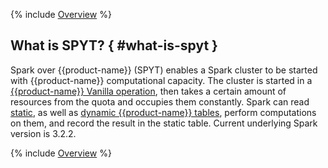 {% include [Overview](../../../_includes/user-guide/data-processing/spyt/overview-p1.md) %}

## What is SPYT? { #what-is-spyt }

Spark over {{product-name}} (SPYT) enables a Spark cluster to be started with {{product-name}} computational capacity.  The cluster is started in a [{{product-name}} Vanilla operation](../../../user-guide/data-processing/operations/vanilla.md), then takes a certain amount of resources from the quota and occupies them constantly.  Spark can read [static](../../../user-guide/storage/static-tables.md), as well as [dynamic {{product-name}} tables](../../dynamic-tables/overview.md), perform computations on them, and record the result in the static table.
Current underlying Spark version is 3.2.2.

{% include [Overview](../../../_includes/user-guide/data-processing/spyt/overview-p2.md) %}

